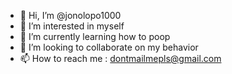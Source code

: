 - 👋 Hi, I’m @jonolopo1000
- 👀 I’m interested in myself
- 🌱 I’m currently learning how to poop
- 💞️ I’m looking to collaborate on my behavior
- 📫 How to reach me : dontmailmepls@gmail.com

